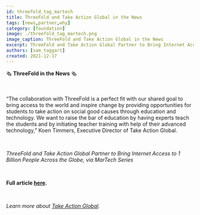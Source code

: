 ```yaml
---
id: threefold_tag_martech
title: ThreeFold and Take Action Global in the News
tags: [news,partner,why]
category: [foundation]
image: ./threefold_tag_martech.png
image_caption: ThreeFold and Take Action Global in the News
excerpt: ThreeFold and Take Action Global Partner to Bring Internet Access to 1 Billion People Across the Globe, via MarTech Series
authors: [sam_taggart]
created: 2021-12-17
---
```


🗞 **ThreeFold in the News** 🗞

<br/>

“The collaboration with ThreeFold is a perfect fit with our shared goal to bring access to the world and inspire change by providing opportunities for students to take action on social good causes through education and technology. We want to raise the bar of education by having experts teach the students and by initiating teacher training with help of their advanced technology,” Koen Timmers, Executive Director of Take Action Global.

<br/>

*ThreeFold and Take Action Global Partner to Bring Internet Access to 1 Billion People Across the Globe, via MarTech Series*

<br/>

**Full article [here](https://martechseries.com/technology/threefold-and-take-action-global-partner-to-bring-internet-access-to-1-billion-people-across-the-globe/).**

<br/>

*Learn more about [Take Action Global](https://www.takeactionglobal.org/).*